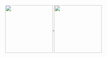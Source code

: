<a href="https://danielthecyberdude.com">
  <img height=150 align="center" src="https://github-readme-stats.vercel.app/api?username=D4LI3N&custom_title=Daniel%27s%20GitHub%20Stats&show_icons=true&rank_icon=github&hide=issues&theme=chartreuse-dark" />
</a>

<a href="https://danielthecyberdude.com/skills">
  <img height=150 align="center" src="https://github-readme-stats.vercel.app/api/top-langs/?username=D4LI3N&layout=compact&show_icons=true&theme=chartreuse-dark"
    />
</a>
